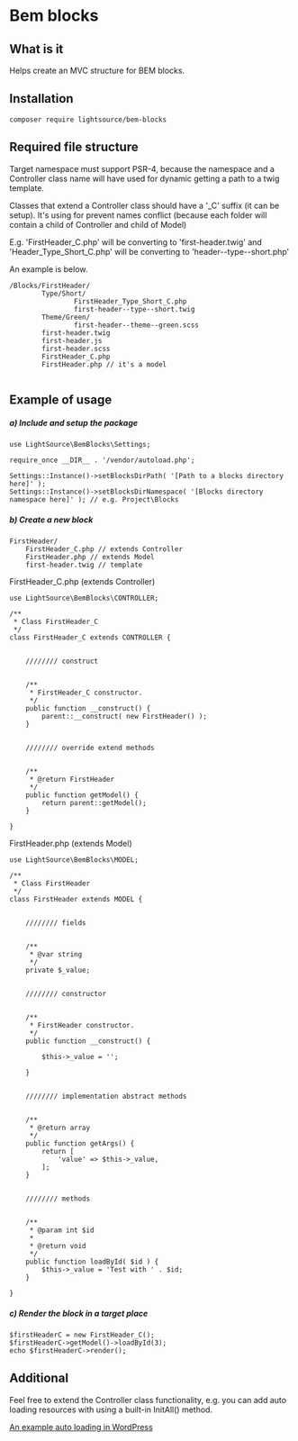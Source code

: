 # Bem blocks

## What is it
Helps create an MVC structure for BEM blocks.

## Installation
```
composer require lightsource/bem-blocks
```

## Required file structure

Target namespace must support PSR-4, because the namespace and a Controller class name will have used
for dynamic getting a path to a twig template.

Classes that extend a Controller class should have a '_C' suffix (it can be setup).
It's using for prevent names conflict (because each folder will contain a child of Controller and child of Model)

E.g. 'FirstHeader_C.php' will be converting to 'first-header.twig' and 
'Header_Type_Short_C.php' will be converting to 'header--type--short.php'

An example is below.

```
/Blocks/FirstHeader/
        Type/Short/
                FirstHeader_Type_Short_C.php
                first-header--type--short.twig
        Theme/Green/
                first-header--theme--green.scss   
        first-header.twig
        first-header.js
        first-header.scss
        FirstHeader_C.php
        FirstHeader.php // it's a model
 
```

## Example of usage

##### a) Include and setup the package

```
use LightSource\BemBlocks\Settings;

require_once __DIR__ . '/vendor/autoload.php';

Settings::Instance()->setBlocksDirPath( '[Path to a blocks directory here]' );
Settings::Instance()->setBlocksDirNamespace( '[Blocks directory namespace here]' ); // e.g. Project\Blocks
```

##### b) Create a new block

```
FirstHeader/
    FirstHeader_C.php // extends Controller
    FirstHeader.php // extends Model
    first-header.twig // template
```

FirstHeader_C.php (extends Controller)

```
use LightSource\BemBlocks\CONTROLLER;

/**
 * Class FirstHeader_C
 */
class FirstHeader_C extends CONTROLLER {


	//////// construct


	/**
	 * FirstHeader_C constructor.
	 */
	public function __construct() {
		parent::__construct( new FirstHeader() );
	}


	//////// override extend methods


	/**
	 * @return FirstHeader
	 */
	public function getModel() {
		return parent::getModel();
	}

}
```

FirstHeader.php (extends Model)

```
use LightSource\BemBlocks\MODEL;

/**
 * Class FirstHeader
 */
class FirstHeader extends MODEL {


	//////// fields


	/**
	 * @var string
	 */
	private $_value;


	//////// constructor


	/**
	 * FirstHeader constructor.
	 */
	public function __construct() {

		$this->_value = '';

	}


	//////// implementation abstract methods


	/**
	 * @return array
	 */
	public function getArgs() {
		return [
			'value' => $this->_value,
		];
	}


	//////// methods


	/**
	 * @param int $id
	 *
	 * @return void
	 */
	public function loadById( $id ) {
		$this->_value = 'Test with ' . $id;
	}

}
```

##### c) Render the block in a target place

```
$firstHeaderC = new FirstHeader_C();
$firstHeaderC->getModel()->loadById(3);
echo $firstHeaderC->render();
```

## Additional

Feel free to extend the Controller class functionality, e.g. you can add auto loading resources with using a built-in InitAll() method.
 
[An example auto loading in WordPress](https://github.com/light-source/wp-theme-bones/blob/master/resources/Blocks/BLOCK.php)
